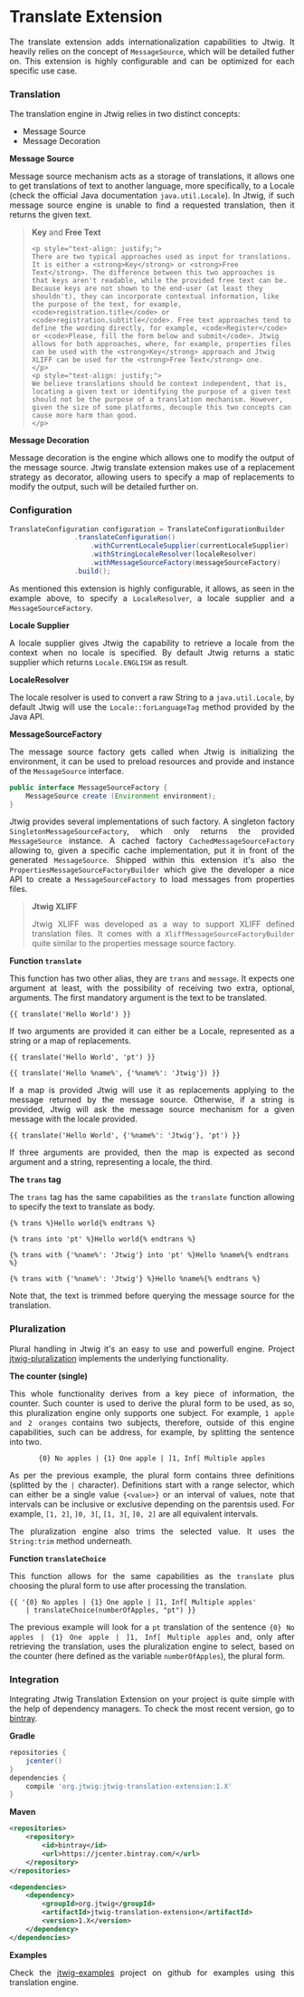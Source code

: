 # Translate Extension

<p style="text-align: justify;">
The translate extension adds internationalization capabilities to Jtwig. It heavily relies on the concept of <code>MessageSource</code>, which will be detailed futher on. This extension is highly configurable and can be optimized for each specific use case.
</p>

### Translation

<p style="text-align: justify;">
The translation engine in Jtwig relies in two distinct concepts:
</p>

* Message Source
* Message Decoration

**Message Source**

<p style="text-align: justify;">
Message source mechanism acts as a storage of translations, it allows one to get translations of text to another language, more specifically, to a Locale (check the official Java documentation <code>java.util.Locale</code>). In Jtwig, if such message source engine is unable to find a requested translation, then it returns the given text.
</p>

<blockquote>
    <strong>Key</strong> and <strong>Free Text</strong>

    <p style="text-align: justify;">
    There are two typical approaches used as input for translations. It is either a <strong>Key</strong> or <strong>Free Text</strong>. The difference between this two approaches is that keys aren't readable, while the provided free text can be. Because keys are not shown to the end-user (at least they shouldn't), they can incorporate contextual information, like the purpose of the text, for example, <code>registration.title</code> or <code>registration.subtitle</code>. Free text approaches tend to define the wording directly, for example, <code>Register</code> or <code>Please, fill the form below and submit</code>. Jtwig allows for both approaches, where, for example, properties files can be used with the <strong>Key</strong> approach and Jtwig XLIFF can be used for the <strong>Free Text</strong> one.
    </p>
    <p style="text-align: justify;">
    We believe translations should be context independent, that is, locating a given text or identifying the purpose of a given text should not be the purpose of a translation mechanism. However, given the size of some platforms, decouple this two concepts can cause more harm than good.
    </p>
</blockquote>

**Message Decoration**

<p style="text-align: justify;">
Message decoration is the engine which allows one to modify the output of the message source. Jtwig translate extension makes use of a replacement strategy as decorator, allowing users to specify a map of replacements to modify the output, such will be detailed further on.
</p>


### Configuration


```java
TranslateConfiguration configuration = TranslateConfigurationBuilder
                .translateConfiguration()
                    .withCurrentLocaleSupplier(currentLocaleSupplier)
                    .withStringLocaleResolver(localeResolver)
                    .withMessageSourceFactory(messageSourceFactory)
                .build();
```


<p style="text-align: justify;">
As mentioned this extension is highly configurable, it allows, as seen in the example above, to specify a <code>LocaleResolver</code>, a locale supplier and a <code>MessageSourceFactory</code>.
</p>

**Locale Supplier**

<p style="text-align: justify;">
A locale supplier gives Jtwig the capability to retrieve a locale from the context when no locale is specified. By default Jtwig returns a static supplier which returns <code>Locale.ENGLISH</code> as result.
</p>

**LocaleResolver**

<p style="text-align: justify;">
The locale resolver is used to convert a raw String to a <code>java.util.Locale</code>, by default Jtwig will use the <code>Locale::forLanguageTag</code> method provided by the Java API.
</p>

**MessageSourceFactory**

<p style="text-align: justify;">
The message source factory gets called when Jtwig is initializing the environment, it can be used to preload resources and provide and instance of the <code>MessageSource</code> interface.
</p>

```java
public interface MessageSourceFactory {
    MessageSource create (Environment environment);
}
```

<p style="text-align: justify;">
Jtwig provides several implementations of such factory. A singleton factory <code>SingletonMessageSourceFactory</code>, which only returns the provided <code>MessageSource</code> instance. A cached factory <code>CachedMessageSourceFactory</code> allowing to, given a specific cache implementation, put it in front of the generated <code>MessageSource</code>. Shipped within this extension it's also the <code>PropertiesMessageSourceFactoryBuilder</code> which give the developer a nice API to create a <code>MessageSourceFactory</code> to load messages from properties files.
</p>

<blockquote>
    <strong>Jtwig XLIFF</strong>
    <p style="text-align: justify;">
    Jtwig XLIFF was developed as a way to support XLIFF defined translation files. It comes with a <code>XliffMessageSourceFactoryBuilder</code> quite similar to the properties message source factory.
    </p>
</blockquote>

**Function ``translate``**

<p style="text-align: justify;">
This function has two other alias, they are <code>trans</code> and <code>message</code>. It expects one argument at least, with the possibility of receiving two extra, optional, arguments. The first mandatory argument is the text to be translated. 
</p>

```twig
{{ translate('Hello World') }}
```

<p style="text-align: justify;">
If two arguments are provided it can either be a Locale, represented as a string or a map of replacements.
</p>

```twig
{{ translate('Hello World', 'pt') }}
```

```twig
{{ translate('Hello %name%', {'%name%': 'Jtwig'}) }}
```


<p style="text-align: justify;">
If a map is provided Jtwig will use it as replacements applying to the message returned by the message source. Otherwise, if a string is provided, Jtwig will ask the message source mechanism for a given message with the locale provided.
</p>

```twig
{{ translate('Hello World', {'%name%': 'Jtwig'}, 'pt') }}
```

<p style="text-align: justify;">
If three arguments are provided, then the map is expected as second argument and a string, representing a locale, the third.
</p>

**The ``trans`` tag**

<p style="text-align: justify;">
The <code>trans</code> tag has the same capabilities as the <code>translate</code> function allowing to specify the text to translate as body.
</p>

```twig
{% trans %}Hello world{% endtrans %}
```

```twig
{% trans into 'pt' %}Hello world{% endtrans %}
```

```twig
{% trans with {'%name%': 'Jtwig'} into 'pt' %}Hello %name%{% endtrans %}
```

```twig
{% trans with {'%name%': 'Jtwig'} %}Hello %name%{% endtrans %}
```

<p style="text-align: justify;">
Note that, the text is trimmed before querying the message source for the translation.
</p>

### Pluralization

<p style="text-align: justify;">
Plural handling in Jtwig it's an easy to use and powerfull engine. Project <a href="https://github.com/jtwig/jtwig-pluralization">jtwig-pluralization</a> implements the underlying functionality.
</p>

**The counter (single)**

<p style="text-align: justify;">
This whole functionality derives from a key piece of information, the counter. Such counter is used to derive the plural form to be used, as so, this pluralization engine only supports one subject. For example, <code>1 apple and 2 oranges</code> contains two subjects, therefore, outside of this engine capabilities, such can be address, for example, by splitting the sentence into two.
</p>

<center>
<code>{0} No apples | {1} One apple | ]1, Inf[ Multiple apples</code>
</center>

<p style="text-align: justify;">
As per the previous example, the plural form contains three definitions (splitted by the <code>|</code> character). Definitions start with a range selector, which can either be a single value <code>{&lt;value&gt;}</code> or an interval of values, note that intervals can be inclusive or exclusive depending on the parentsis used. For example, <code>[1, 2]</code>, <code>]0, 3[</code>, <code>[1, 3[</code>, <code>]0, 2]</code> are all equivalent intervals.
</p>

<p style="text-align: justify;">
The pluralization engine also trims the selected value. It uses the <code>String:trim</code> method underneath.
</p>

**Function ``translateChoice``**

<p style="text-align: justify;">
This function allows for the same capabilities as the <code>translate</code> plus choosing the plural form to use after processing the translation.
</p>

```twig
{{ '{0} No apples | {1} One apple | ]1, Inf[ Multiple apples' 
    | translateChoice(numberOfApples, "pt") }}
```

<p style="text-align: justify;">
The previous example will look for a <code>pt</code> translation of the sentence <code>{0} No apples | {1} One apple | ]1, Inf[ Multiple apples</code> and, only after retrieving the translation, uses the pluralization engine to select, based on the counter (here defined as the variable <code>numberOfApples</code>), the plural form.
</p>


### Integration

<p style="text-align: justify;">
Integrating Jtwig Translation Extension on your project is quite simple with the help of dependency managers. To check the most recent version, go to <a target="_blank" href="https://bintray.com/jtwig/maven/jtwig-translation-extension/view">bintray</a>.
</p>

**Gradle**


```gradle
repositories {
    jcenter()
}
dependencies {
    compile 'org.jtwig:jtwig-translation-extension:1.X'
}
```


**Maven**

```xml
<repositories>
    <repository>
        <id>bintray</id>
        <url>https://jcenter.bintray.com/</url>
    </repository>
</repositories>

<dependencies>
    <dependency>
        <groupId>org.jtwig</groupId>
        <artifactId>jtwig-translation-extension</artifactId>
        <version>1.X</version>
    </dependency>
</dependencies>
```

**Examples**

<p style="text-align: justify;">
Check the <a href="https://github.com/jtwig/jtwig-examples">jtwig-examples</a> project on github for examples using this translation engine.
</p>


